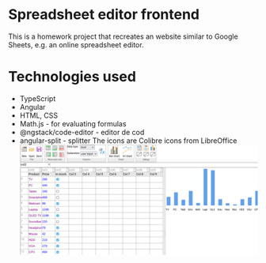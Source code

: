 # Spreadsheet editor frontend
This is a homework project that recreates an website similar to Google Sheets, e.g. an online spreadsheet editor.

# Technologies used
- TypeScript
- Angular
- HTML, CSS
- Math.js - for evaluating formulas
- @ngstack/code-editor - editor de cod
- angular-split - splitter
The icons are Colibre icons from LibreOffice
![screenshot](spreadsheet.png)

